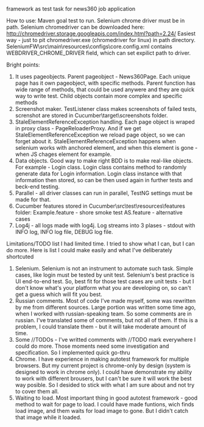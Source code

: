 framework as test task for news360 job application

How to use:
Maven goal test to run.
Selenium chrome driver must be in path. Selenium chromedriver can be downloaded here: http://chromedriver.storage.googleapis.com/index.html?path=2.24/
Easiest way - just to pit chromedriver.exe (chromedriver for linux) in path directory. SeleniumFW\src\main\resources\configs\core.config.xml contains WEBDRIVER_CHROME_DRIVER field, which can set expilict path to driver.

Bright points:
1) It uses pageobjects. Parent pageobject - News360Page. Each unique page has it own pageobject, with specific methods.
Parent function has wide range of methods, that could be used anywere and they are quick way to write test.
Child objects contain more complex and specific methods
2) Screenshot maker. TestListener class makes screenshots of failed tests, screnshot are stored in Cucumber\target\screenshots folder.
3) StaleElementReferenceException handling. Each page object is wraped in proxy class - PageReloaderProxy. And if we get StaleElementReferenceException we reload page object, so we can forget about it.
StaleElementReferenceException happens when selenium works with anchored element, and when this element is gone - when JS chages element for example.
4) Data objects. Good way to make right BDD is to make real-like objects. For example - Login class. Login class contains method to randomly generate data for Login information.
Login class instance with that information then stored, so can be then used again in further tests and beck-end testing.
5) Parallel - all driver classes can run in parallel, TestNG settings must be made for that.
6) Cucumber features stored in Cucumber\src\test\resources\features folder:
Example.feature - shore smoke test
AS.feature - alternative cases
7) Log4j - all logs made with log4j. Log streams into 3 plases - stdout with INFO log, INFO log file, DEBUG log file.

Limitations/TODO list
I had limited time. I tried to show what I can, but I can do more. Here is list I could make easily and what I've deliberately shortcuted
1) Selenium. Selenium is not an instrument to automate such task. Simple cases, like login must be tested by unit test. Selenium's best practice is UI end-to-end test.
So, best fit for those test cases are unit tests - but I don't know what's your platform what you are developing on, so can't get a guess which will fit you best.
2) Russian comments. Most of code I've made myself, some was rewritten by me from different sources. Large portion was written some time ago, when I worked with russian-speaking team.
So some comments are in russian. I've translated some of comments, but not all of them. If this is a problem, I could translate them - but it will take moderate amount of time.
3) Some //TODOs - I've writted comments with //TODO mark everywhere I could do more. Those moments need some investigation and specification. So I implemented quick go-thru
4) Chrome. I have experience in making autotest framework for multiple browsers. But my current project is chrome-only by design (system is designed to work in chrome only).
 I could have demonstrate my ability to work with different brousers, but I can't be sure it will work the best way posible. So I desided to stick with what I am sure about and not try to cover them all.
5) Waiting to load. Most important thing in good autotest framework - good method to wait for page to load. I could have made funtions, wich finds load image, and them waits for load image to gone. But I didn't catch that image while it loaded.